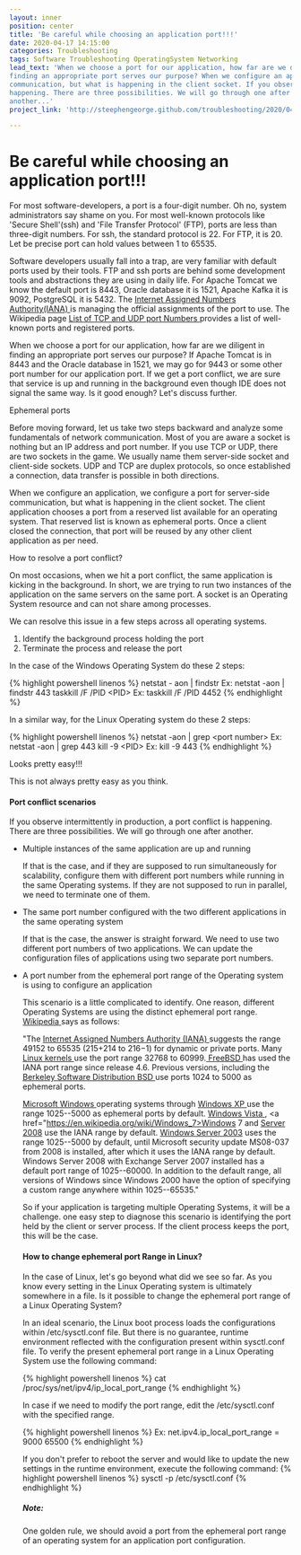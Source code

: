 ```yaml
---
layout: inner
position: center
title: 'Be careful while choosing an application port!!!'
date: 2020-04-17 14:15:00
categories: Troubleshooting
tags: Software Troubleshooting OperatingSystem Networking
lead_text: 'When we choose a port for our application, how far are we diligent in
finding an appropriate port serves our purpose? When we configure an application, we configure a port for server-side
communication, but what is happening in the client socket. If you observe intermittently in production, a port conflict is
happening. There are three possibilities. We will go through one after
another...'
project_link: 'http://steephengeorge.github.com/troubleshooting/2020/04/17/application_port_selection.html'

---
```



Be careful while choosing an application port!!!
================================================

 
 
For most software-developers, a port is a four-digit number. Oh no,
system administrators say shame on you. For most well-known protocols
like 'Secure Shell'(ssh) and 'File Transfer Protocol' (FTP), ports
are less than three-digit numbers. For ssh, the standard protocol is 22.
For FTP, it is 20. Let be precise port can hold values between 1 to
65535.
 
 


 
 

Software developers usually fall into a trap, are very familiar with
default ports used by their tools. FTP and ssh ports are behind some
development tools and abstractions they are using in daily life. For
Apache Tomcat we know the default port is 8443, Oracle database it
is 1521, Apache Kafka it is 9092, PostgreSQL it is 5432. The <a href="https://en.wikipedia.org/wiki/Internet_Assigned_Numbers_Authority" title="Internet
Assigned Numbers Authority(IANA)"> Internet
Assigned Numbers Authority(IANA) </a> is managing the official assignments of the port to use. The
Wikipedia page <a href= "https://en.wikipedia.org/wiki/List_of_TCP_and_UDP_port_numbers" title ="List of TCP and UDP port Numbers" > List of TCP and UDP port Numbers </a>
provides a list of well-known ports and registered ports.
 
 


 
 
When we choose a port for our application, how far are we diligent in
finding an appropriate port serves our purpose? If Apache Tomcat is in
8443 and the Oracle database in 1521, we may go for 9443 or some other
port number for our application port. If we get a port conflict, we are
sure that service is up and running in the background even though IDE
does not signal the same way. Is it good enough? Let's discuss further.
 
 

Ephemeral ports


 
 
Before moving forward, let us take two steps backward and analyze some
fundamentals of network communication. Most of you are aware a socket is
nothing but an IP address and port number. If you use TCP or UDP, there
are two sockets in the game. We usually name them server-side socket and
client-side sockets. UDP and TCP are duplex protocols, so once
established a connection, data transfer is possible in both directions.
 
 
 
 
When we configure an application, we configure a port for server-side
communication, but what is happening in the client socket. The client
application chooses a port from a reserved list available for an
operating system. That reserved list is known as ephemeral ports. Once a
client closed the connection, that port will be reused by any other
client application as per need.
 
 
How to resolve a port conflict?


 
 
On most occasions, when we hit a port conflict, the same application is
kicking in the background. In short, we are trying to run two instances
of the application on the same servers on the same port. A socket is an
Operating System resource and can not share among processes.
 
 
 
 
We can resolve this issue in a few steps across all operating systems.
 
 


<div align="left">
<ol>
 <li> Identify the background process holding the port

 <li> Terminate the process and release the port
</ol>
 

 
 
In the case of the Windows Operating System do these 2 steps:
 
 

{% highlight powershell linenos %}
	netstat - aon | findstr <port number>
	Ex: netstat -aon \| findstr 443
	taskkill /F /PID \<PID\>
	Ex: taskkill /F /PID 4452
{% endhighlight %}

In a similar way, for the Linux Operating system do these 2 steps:

{% highlight powershell linenos %}
	netstat -aon \| grep \<port number\>
	Ex: netstat -aon \| grep 443
	kill -9 \<PID\>
	Ex: kill -9 443
{% endhighlight %}
 
 
Looks pretty easy!!!
 
 
 
 
This is not always pretty easy as you think.
 
 


<h4> Port conflict scenarios</h4>


 
 
If you observe intermittently in production, a port conflict is
happening. There are three possibilities. We will go through one after
another.
 
 
<ul>
  <li> Multiple instances of the same application are up and running </li>
 
 
If that is the case, and if they are supposed to run simultaneously for
scalability, configure them with different port numbers while running in
the same Operating systems. If they are not supposed to run in parallel,
we need to terminate one of them.
 
 
<li>  The same port number configured with the two different applications
    in the same operating system</li>

 
 
If that is the case, the answer is straight forward. We need to use two
different port numbers of two applications. We can update the
configuration files of applications using two separate port numbers.
 
 
<li>  A port number from the ephemeral port range of the Operating system
    is using to configure an application  </li>

 
 
This scenario is a little complicated to identify. One reason, different
Operating Systems are using the distinct ephemeral port range. <a href="https://en.wikipedia.org/wiki/Ephemeral_port"> Wikipedia </a>
says as follows:
 
 
 
 

"The <a href="https://en.wikipedia.org/wiki/Internet_Assigned_Numbers_Authority"> Internet Assigned Numbers
Authority (IANA) </a>
 suggests the range 49152 to 65535 (215+214 to 216−1) for dynamic
or private ports. Many <a href= "https://en.wikipedia.org/wiki/Linux_kernel"> Linux
kernels </a> use the port
range 32768 to 60999.<a href="https://en.wikipedia.org/wiki/FreeBSD"> 
FreeBSD </a> has used the
IANA port range since release 4.6. Previous versions, including the
<a href ="https://en.wikipedia.org/wiki/Berkeley_Software_Distribution"> Berkeley Software
Distribution BSD </a>
use ports 1024 to 5000 as ephemeral ports.
 
 
 
 
<a href="https://en.wikipedia.org/wiki/Microsoft_Windows"> Microsoft
Windows </a> operating systems through <a href="https://en.wikipedia.org/wiki/Windows_XP" >Windows
XP </a> use the range
1025--5000 as ephemeral ports by default. <a href="https://en.wikipedia.org/wiki/Windows_Vista" >Windows
Vista </a>, <a href="https://en.wikipedia.org/wiki/Windows_7>Windows
7</a> and <a href="https://en.wikipedia.org/wiki/Server_2008"> Server
2008</a> use the IANA
range by default. <a href="https://en.wikipedia.org/wiki/Windows_Server_2003"> Windows Server
2003</a> uses the
range 1025--5000 by default, until Microsoft security update MS08-037
from 2008 is installed, after which it uses the IANA range by default.
Windows Server 2008 with Exchange Server 2007 installed has a default
port range of 1025--60000. In addition to the default range, all
versions of Windows since Windows 2000 have the option of specifying a
custom range anywhere within 1025--65535."
 
 
 
 
So if your application is targeting multiple Operating Systems, it will
be a challenge. one easy step to diagnose this scenario is identifying
the port held by the client or server process. If the client process
keeps the port, this will be the case.
 
 


<h4>How to change ephemeral port Range in Linux?</h4>


 
 
In the case of Linux, let's go beyond what did we see so far. As you
know every setting in the Linux Operating system is ultimately somewhere
in a file. Is it possible to change the ephemeral port range of a Linux
Operating System?
 
 
 
 
In an ideal scenario, the Linux boot process loads the configurations
within /etc/sysctl.conf file. But there is no guarantee, runtime
environment reflected with the configuration present within sysctl.conf
file. To verify the present ephemeral port range in a Linux Operating
System use the following command:
 
 
{% highlight powershell linenos %}
    cat /proc/sys/net/ipv4/ip_local_port_range
{% endhighlight %}
 
 
In case if we need to modify the port range, edit the /etc/sysctl.conf
with the specified range.

{% highlight powershell linenos %}
Ex: net.ipv4.ip_local_port_range = 9000 65500
{% endhighlight %}

 
 
If you don't prefer to reboot the server and would like to update the
new settings in the runtime environment, execute the following command:
{% highlight powershell linenos %}
sysctl -p /etc/sysctl.conf
{% endhighlight %}
 
 
 
 

<h5>Note:</h5>

One golden rule, we should avoid a port from the ephemeral port range of
an operating system for an application port configuration.
 
 